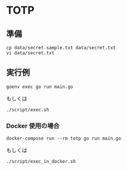 # TOTP

## 準備

```shell
cp data/secret.sample.txt data/secret.txt
vi data/secret.txt
```

## 実行例

```shell
goenv exec go run main.go
```
もしくは
```shell
./script/exec.sh
```

### Docker 使用の場合

```shell
docker-compose run --rm totp go run main.go
```
もしくは
```shell
./script/exec_in_docker.sh
```

